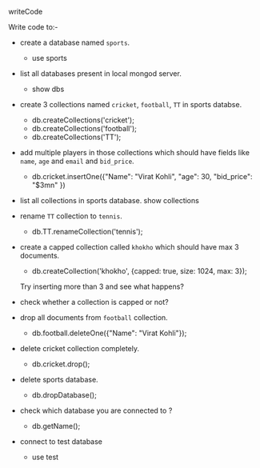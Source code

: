 writeCode

Write code to:-

- create a database named `sports`.
  - use sports

- list all databases present in local mongod server.
  - show dbs

- create 3 collections named `cricket`, `football`, `TT` in sports databse.
  - db.createCollections('cricket');
  - db.createCollections('football');
  - db.createCollections('TT');


- add multiple players in those collections which should have fields like `name`, `age` and `email` and `bid_price`.
  -  db.cricket.insertOne({"Name": "Virat Kohli", "age": 30, "bid_price": "$3mn" })

- list all collections in sports database.
  show collections

- rename `TT` collection to `tennis`.
  - db.TT.renameCollection('tennis');

- create a capped collection called `khokho` which should have max 3 documents.
  - db.createCollection('khokho', {capped: true, size: 1024, max: 3});

  Try inserting more than 3 and see what happens?
- check whether a collection is capped or not?
- drop all documents from `football` collection.
  - db.football.deleteOne({"Name": "Virat Kohli"});

- delete cricket collection completely.
  - db.cricket.drop();

- delete sports database.
  - db.dropDatabase();

- check which database you are connected to ?
  - db.getName();

- connect to test database
  - use test